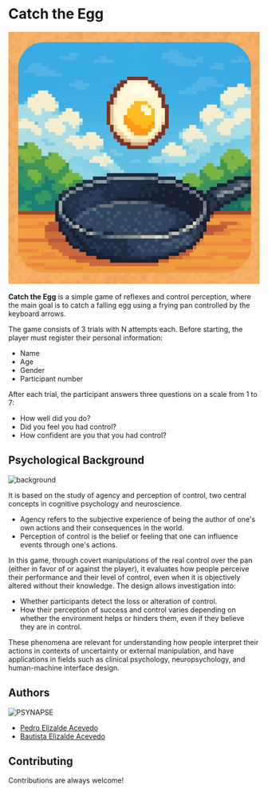 
# Catch the Egg
![icon](https://github.com/PedroElizalde01/catch-the-egg/blob/main/Assets/Sprites/icon.jpg?raw=true)

**Catch the Egg** is a simple game of reflexes and control perception, where the main goal is to catch a falling egg using a frying pan controlled by the keyboard arrows.

The game consists of 3 trials with N attempts each. Before starting, the player must register their personal information:
- Name
- Age
- Gender
- Participant number

After each trial, the participant answers three questions on a scale from 1 to 7:
- How well did you do?
- Did you feel you had control?
- How confident are you that you had control?

## Psychological Background
![background](https://raw.githubusercontent.com/PedroElizalde01/egg-pan/refs/heads/main/Assets/Sprites/background.png)

It is based on the study of agency and perception of control, two central concepts in cognitive psychology and neuroscience.
- Agency refers to the subjective experience of being the author of one's own actions and their consequences in the world.
- Perception of control is the belief or feeling that one can influence events through one's actions.

In this game, through covert manipulations of the real control over the pan (either in favor of or against the player), it evaluates how people perceive their performance and their level of control, even when it is objectively altered without their knowledge. The design allows investigation into:
- Whether participants detect the loss or alteration of control.
- How their perception of success and control varies depending on whether the environment helps or hinders them, even if they believe they are in control.

These phenomena are relevant for understanding how people interpret their actions in contexts of uncertainty or external manipulation, and have applications in fields such as clinical psychology, neuropsychology, and human-machine interface design.

## Authors
![PSYNAPSE](https://raw.githubusercontent.com/PedroElizalde01/egg-pan/f34f0858290d7974b04bd1113e6ed657a43e89a1/Assets/Sprites/PSYNAPSE.png)
- [Pedro Elizalde Acevedo](https://www.github.com/PedroElizalde01)
- [Bautista Elizalde Acevedo](https://www.linkedin.com/in/bautista-elizalde-acevedo-a44349151/)

## Contributing

Contributions are always welcome!

